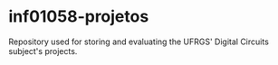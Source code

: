 # inf01058-projetos
Repository used for storing and evaluating the UFRGS' Digital Circuits subject's projects.
